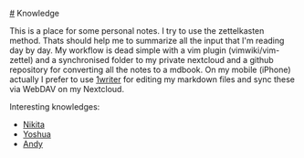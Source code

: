 [#](#) Knowledge

This is a place for some personal notes. I try to use the zettelkasten method. Thats should help me to summarize all the input that I'm reading day by day. My workflow is dead simple with a vim plugin (vimwiki/vim-zettel) and a synchronised folder to my private nextcloud and a github repository for converting all the notes to a mdbook. On my mobile (iPhone) actually I prefer to use [1writer](https://apps.apple.com/de/app/1writer-markdown-text-editor/id680469088) for editing my markdown files and sync these via WebDAV on my Nextcloud.

Interesting knowledges:

* [Nikita](https://github.com/nikitavoloboev/knowledge)
* [Yoshua](https://github.com/yoshuawuyts/notes)
* [Andy](https://notes.andymatuschak.org/About_these_notes)
